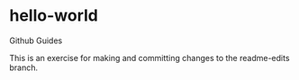 # hello-world
Github Guides

This is an exercise for making and committing changes to the readme-edits branch.
